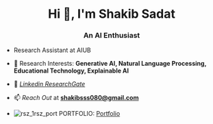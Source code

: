 <h1 align="center">Hi 👋, I'm Shakib Sadat</h1>
<h3 align="center">An AI Enthusiast</h3>

- Research Assistant at AIUB
- 🌱 Research Interests: **Generative AI, Natural Language Processing, Educational Technology, Explainable AI**
- 🌱 <a href="https://www.linkedin.com/in/shakib-sadat-shanto-22b982211/"><em> Linkedin </em></a> <a href="https://www.researchgate.net/profile/Shakib-Shanto"><em> ResearchGate </em></a>
- 📫 *Reach Out* at **shakibsss080@gmail.com**

- ![rsz_1rsz_port](https://user-images.githubusercontent.com/62327880/209584295-7d812b63-f0f5-4c60-96d5-4dda01bd34d1.png) PORTFOLIO: <a href= "https://shakib-sadat.github.io" target="_blank" > Portfolio </a> 



